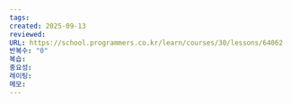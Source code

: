 ```yaml
---
tags:
created: 2025-09-13
reviewed:
URL: https://school.programmers.co.kr/learn/courses/30/lessons/64062
반복수: "0"
복습:
중요성:
레이팅:
메모:
---
```

